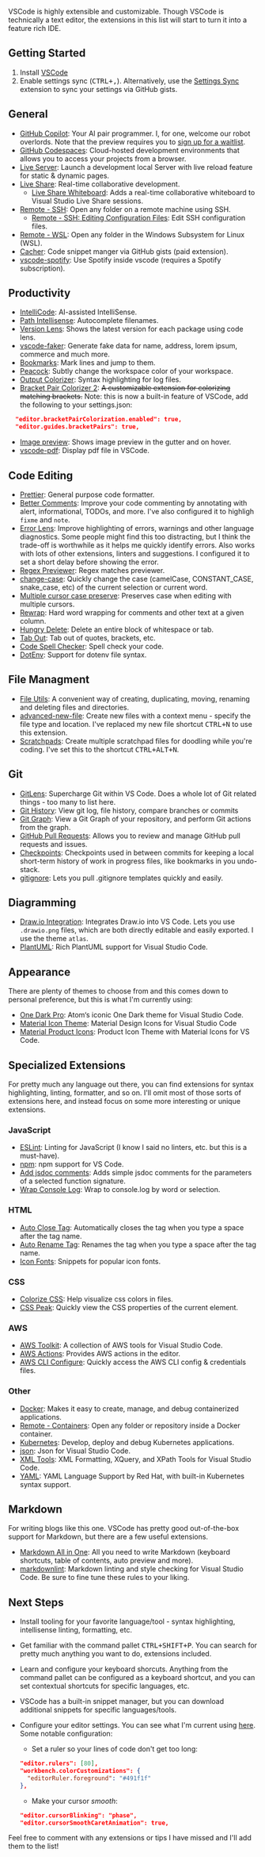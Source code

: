 VSCode is highly extensible and customizable. Though VSCode is technically a text editor, the extensions in this list will start to turn it into a feature rich IDE.

## Getting Started

1. Install [VSCode](https://code.visualstudio.com/download)
2. Enable settings sync (<kbd>CTRL+,</kbd>). Alternatively, use the [Settings Sync](https://marketplace.visualstudio.com/items?itemName=Shan.code-settings-sync) extension to sync your settings via GitHub gists.

## General

- [GitHub Copilot](https://marketplace.visualstudio.com/items?itemName=GitHub.copilot): Your AI pair programmer. I, for one, welcome our robot overlords. Note that the preview requires you to [sign up for a waitlist](https://github.com/features/copilot/signup).
- [GitHub Codespaces](https://marketplace.visualstudio.com/items?itemName=GitHub.codespaces): Cloud-hosted development environments that allows you to access your projects from a browser.
- [Live Server](https://marketplace.visualstudio.com/items?itemName=ritwickdey.LiveServer): Launch a development local Server with live reload feature for static & dynamic pages.
- [Live Share](https://marketplace.visualstudio.com/items?itemName=MS-vsliveshare.vsliveshare): Real-time collaborative development.
  - [Live Share Whiteboard](https://marketplace.visualstudio.com/items?itemName=lostintangent.vsls-whiteboard): Adds a real-time collaborative whiteboard to Visual Studio Live Share sessions.
- [Remote - SSH](https://marketplace.visualstudio.com/items?itemName=ms-vscode-remote.remote-ssh): Open any folder on a remote machine using SSH.
  - [Remote - SSH: Editing Configuration Files](https://marketplace.visualstudio.com/items?itemName=ms-vscode-remote.remote-ssh-edit): Edit SSH configuration files.
- [Remote - WSL](https://marketplace.visualstudio.com/items?itemName=ms-vscode-remote.remote-wsl): Open any folder in the Windows Subsystem for Linux (WSL).
- [Cacher](https://marketplace.visualstudio.com/items?itemName=Cacher.cacher-vscode): Code snippet manger via GitHub gists (paid extension).
- [vscode-spotify](https://marketplace.visualstudio.com/items?itemName=shyykoserhiy.vscode-spotify): Use Spotify inside vscode (requires a Spotify subscription).

## Productivity

- [IntelliCode](https://marketplace.visualstudio.com/items?itemName=VisualStudioExptTeam.vscodeintellicode): AI-assisted IntelliSense.
- [Path Intellisense](https://marketplace.visualstudio.com/items?itemName=christian-kohler.path-intellisense): Autocomplete filenames.
- [Version Lens](https://marketplace.visualstudio.com/items?itemName=pflannery.vscode-versionlens): Shows the latest version for each package using code lens.
- [vscode-faker](https://marketplace.visualstudio.com/items?itemName=deerawan.vscode-faker): Generate fake data for name, address, lorem ipsum, commerce and much more.
- [Bookmarks](https://marketplace.visualstudio.com/items?itemName=alefragnani.Bookmarks): Mark lines and jump to them.
- [Peacock](https://marketplace.visualstudio.com/items?itemName=johnpapa.vscode-peacock): Subtly change the workspace color of your workspace.
- [Output Colorizer](https://marketplace.visualstudio.com/items?itemName=IBM.output-colorizer): Syntax highlighting for log files.
- [Bracket Pair Colorizer 2](https://marketplace.visualstudio.com/items?itemName=CoenraadS.bracket-pair-colorizer-2): ~~A customizable extension for colorizing matching brackets.~~
Note: this is now a built-in feature of VSCode, add the following to your settings.json:

```json
  "editor.bracketPairColorization.enabled": true,
  "editor.guides.bracketPairs": true,
```

- [Image preview](https://marketplace.visualstudio.com/items?itemName=kisstkondoros.vscode-gutter-preview): Shows image preview in the gutter and on hover.
- [vscode-pdf](https://marketplace.visualstudio.com/items?itemName=tomoki1207.pdf): Display pdf file in VSCode.

## Code Editing

- [Prettier](https://marketplace.visualstudio.com/items?itemName=esbenp.prettier-vscode): General purpose code formatter.
- [Better Comments](https://marketplace.visualstudio.com/items?itemName=ms-vscode.better-comments): Improve your code commenting by annotating with alert, informational, TODOs, and more. I've also configured it to highligh `fixme` and `note`.
- [Error Lens](https://marketplace.visualstudio.com/items?itemName=usernamehw.errorlens): Improve highlighting of errors, warnings and other language diagnostics. Some people might find this too distracting, but I think the trade-off is worthwhile as it helps me quickly identify errors. Also works with lots of other extensions, linters and suggestions. I configured it to set a short delay before showing the error.
- [Regex Previewer](https://marketplace.visualstudio.com/items?itemName=chrmarti.regex): Regex matches previewer.
- [change-case](https://marketplace.visualstudio.com/items?itemName=wmaurer.change-case): Quickly change the case (camelCase, CONSTANT_CASE, snake_case, etc) of the current selection or current word.
- [Multiple cursor case preserve](https://marketplace.visualstudio.com/items?itemName=Cardinal90.multi-cursor-case-preserve): Preserves case when editing with multiple cursors.
- [Rewrap](https://marketplace.visualstudio.com/items?itemName=stkb.rewrap): Hard word wrapping for comments and other text at a given column.
- [Hungry Delete](https://marketplace.visualstudio.com/items?itemName=jasonlhy.hungry-delete): Delete an entire block of whitespace or tab.
- [Tab Out](https://marketplace.visualstudio.com/items?itemName=albert.TabOut): Tab out of quotes, brackets, etc.
- [Code Spell Checker](https://marketplace.visualstudio.com/items?itemName=dbaeumer.vscode-spellchecker): Spell check your code.
- [DotEnv](https://marketplace.visualstudio.com/items?itemName=mikestead.dotenv): Support for dotenv file syntax.

## File Managment

- [File Utils](https://marketplace.visualstudio.com/items?itemName=sleistner.vscode-fileutils): A convenient way of creating, duplicating, moving, renaming and deleting files and directories.
- [advanced-new-file](https://marketplace.visualstudio.com/items?itemName=patbenatar.advanced-new-file): Create new files with a context menu - specify the file type and location. I've replaced my new file shortcut <kbd>CTRL+N</kbd> to use this extension.
- [Scratchpads](https://marketplace.visualstudio.com/items?itemName=shivanshu-gupta.scratchpads): Create multiple scratchpad files for doodling while you're coding. I've set this to the shortcut <kbd>CTRL+ALT+N</kbd>.

## Git

- [GitLens](https://marketplace.visualstudio.com/items?itemName=eamodio.gitlens): Supercharge Git within VS Code. Does a whole lot of Git related things - too many to list here.
- [Git History](https://marketplace.visualstudio.com/items?itemName=donjayamanne.githistory): View git log, file history, compare branches or commits
- [Git Graph](https://marketplace.visualstudio.com/items?itemName=mhutchie.git-graph): View a Git Graph of your repository, and perform Git actions from the graph.
- [GitHub Pull Requests](https://marketplace.visualstudio.com/items?itemName=GitHub.vscode-pull-request-github): Allows you to review and manage GitHub pull requests and issues.
- [Checkpoints](https://marketplace.visualstudio.com/items?itemName=micnil.vscode-checkpoints): Checkpoints used in between commits for keeping a local short-term history of work in progress files, like bookmarks in you undo-stack.
- [gitignore](https://marketplace.visualstudio.com/items?itemName=codezombiech.gitignore): Lets you pull .gitignore templates quickly and easily.

## Diagramming

- [Draw.io Integration](https://marketplace.visualstudio.com/items?itemName=hediet.vscode-drawio): Integrates Draw.io into VS Code. Lets you use `.drawio.png` files, which are both directly editable and easily exported. I use the theme `atlas`.
- [PlantUML](https://marketplace.visualstudio.com/items?itemName=jebbs.plantuml): Rich PlantUML support for Visual Studio Code.

## Appearance

There are plenty of themes to choose from and this comes down to personal preference, but this is what I'm currently using:

- [One Dark Pro](https://marketplace.visualstudio.com/items?itemName=zhuangtongfa.Material-theme): Atom‘s iconic One Dark theme for Visual Studio Code.
- [Material Icon Theme](https://marketplace.visualstudio.com/items?itemName=PKief.material-icon-theme): Material Design Icons for Visual Studio Code
- [Material Product Icons](https://marketplace.visualstudio.com/items?itemName=PKief.material-product-icons): Product Icon Theme with Material Icons for VS Code.

## Specialized Extensions

For pretty much any language out there, you can find extensions for syntax highlighting, linting, formatter, and so on. I'll omit most of those sorts of extensions here, and instead focus on some more interesting or unique extensions.

### JavaScript

- [ESLint](https://marketplace.visualstudio.com/items?itemName=dbaeumer.vscode-eslint): Linting for JavaScript (I know I said no linters, etc. but this is a must-have).
- [npm](https://marketplace.visualstudio.com/items?itemName=eg2.vscode-npm-script): npm support for VS Code.
- [Add jsdoc comments](https://marketplace.visualstudio.com/items?itemName=stevencl.addDocComments): Adds simple jsdoc comments for the parameters of a selected function signature.
- [Wrap Console Log](https://marketplace.visualstudio.com/items?itemName=midnightsyntax.vscode-wrap-console-log): Wrap to console.log by word or selection.

### HTML

- [Auto Close Tag](https://marketplace.visualstudio.com/items?itemName=formulahendry.auto-close-tag): Automatically closes the tag when you type a space after the tag name.
- [Auto Rename Tag](https://marketplace.visualstudio.com/items?itemName=formulahendry.auto-rename-tag): Renames the tag when you type a space after the tag name.
- [Icon Fonts](https://marketplace.visualstudio.com/items?itemName=idleberg.icon-fonts): Snippets for popular icon fonts.

### CSS

- [Colorize CSS](https://marketplace.visualstudio.com/items?itemName=kamikillerto.vscode-colorize): Help visualize css colors in files.
- [CSS Peak](https://marketplace.visualstudio.com/items?itemName=pranaygp.vscode-css-peek): Quickly view the CSS properties of the current element.

### AWS

- [AWS Toolkit](https://marketplace.visualstudio.com/items?itemName=mads-hartmann.aws-toolkit): A collection of AWS tools for Visual Studio Code.
- [AWS Actions](https://marketplace.visualstudio.com/items?itemName=mads-hartmann.aws-actions): Provides AWS actions in the editor.
- [AWS CLI Configure](https://marketplace.visualstudio.com/items?itemName=mads-hartmann.aws-cli-configure): Quickly access the AWS CLI config & credentials files.

### Other

- [Docker](https://marketplace.visualstudio.com/items?itemName=ms-azuretools.vscode-docker): Makes it easy to create, manage, and debug containerized applications.
- [Remote - Containers](https://marketplace.visualstudio.com/items?itemName=ms-vscode-remote.remote-containers): Open any folder or repository inside a Docker container.
- [Kubernetes](https://marketplace.visualstudio.com/items?itemName=ms-kubernetes-tools.vscode-kubernetes-tools): Develop, deploy and debug Kubernetes applications.
- [json](https://marketplace.visualstudio.com/items?itemName=ZainChen.json): Json for Visual Studio Code.
- [XML Tools](https://marketplace.visualstudio.com/items?itemName=DotJoshJohnson.xml): XML Formatting, XQuery, and XPath Tools for Visual Studio Code.
- [YAML](https://marketplace.visualstudio.com/items?itemName=redhat.vscode-yaml): YAML Language Support by Red Hat, with built-in Kubernetes syntax support.

## Markdown

For writing blogs like this one. VSCode has pretty good out-of-the-box support for Markdown, but there are a few useful extensions.

- [Markdown All in One](https://marketplace.visualstudio.com/items?itemName=yzhang.markdown-all-in-one): All you need to write Markdown (keyboard shortcuts, table of contents, auto preview and more).
- [markdownlint](https://marketplace.visualstudio.com/items?itemName=DavidAnson.vscode-markdownlint): Markdown linting and style checking for Visual Studio Code. Be sure to fine tune these rules to your liking.

## Next Steps

- Install tooling for your favorite language/tool - syntax highlighting, intellisense linting, formatting, etc.
- Get familiar with the command pallet <kbd>CTRL+SHIFT+P</kbd>. You can search for pretty much anything you want to do, extensions included.
- Learn and configure your keyboard shorcuts. Anything from the command pallet can be configured as a keyboard shortcut, and you can set contextual shortcuts for specific languages, etc.
- VSCode has a built-in snippet manager, but you can download additional snippets for specific languages/tools.
- Configure your editor settings. You can see what I'm current using [here](https://github.com/Tim-W-James/.dotfiles). Some notable configuration:
  - Set a ruler so your lines of code don't get too long:

  ```json
  "editor.rulers": [80],
  "workbench.colorCustomizations": {
    "editorRuler.foreground": "#491f1f"
  },
  ```

  - Make your cursor *smooth*:

  ```json
  "editor.cursorBlinking": "phase",
  "editor.cursorSmoothCaretAnimation": true,
  ```

Feel free to comment with any extensions or tips I have missed and I'll add them to the list!
